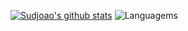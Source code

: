 [![Sudjoao's github stats](https://github-readme-stats.vercel.app/api?username=sudjoao)](https://github.com/anuraghazra/github-readme-stats)
![Languagems](https://github-readme-stats.vercel.app/api/top-langs/?username=sudjoao&layout=compact)
<!--
**sudjoao/sudjoao** is a ✨ _special_ ✨ repository because its `README.md` (this file) appears on your GitHub profile.

Here are some ideas to get you started:

- 🔭 I’m currently working on ...
- 🌱 I’m currently learning ...
- 👯 I’m looking to collaborate on ...
- 🤔 I’m looking for help with ...
- 💬 Ask me about ...
- 📫 How to reach me: ...
- 😄 Pronouns: ...
- ⚡ Fun fact: ...
-->
